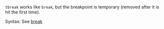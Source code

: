 `tbreak` works like `break`, but the breakpoint is temporary (removed after it is hit the first time).

Syntax: See [break](/ethdbg/commands/break/)